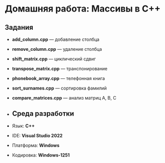 # Домашняя работа: Массивы в C++

## Задания
- **add_column.cpp** — добавление столбца
- **remove_column.cpp** — удаление столбца
- **shift_matrix.cpp** — циклический сдвиг
- **transpose_matrix.cpp** — транспонирование
- **phonebook_array.cpp** — телефонная книга
- **sort_surnames.cpp** — сортировка фамилий
- **compare_matrices.cpp** — анализ матриц A, B, C

- ## Среда разработки

- Язык: **C++**
- IDE: **Visual Studio 2022**
- Платформа: **Windows**
- Кодировка: **Windows-1251**


